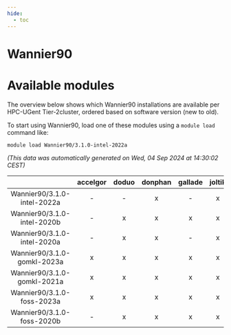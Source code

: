 ```yaml
---
hide:
  - toc
---
```


Wannier90
=========

# Available modules


The overview below shows which Wannier90 installations are available per HPC-UGent Tier-2cluster, ordered based on software version (new to old).

To start using Wannier90, load one of these modules using a `module load` command like:

```shell
module load Wannier90/3.1.0-intel-2022a
```

*(This data was automatically generated on Wed, 04 Sep 2024 at 14:30:02 CEST)*  

| |accelgor|doduo|donphan|gallade|joltik|shinx|skitty|
| :---: | :---: | :---: | :---: | :---: | :---: | :---: | :---: |
|Wannier90/3.1.0-intel-2022a|-|-|x|-|x|-|x|
|Wannier90/3.1.0-intel-2020b|-|x|x|x|x|-|x|
|Wannier90/3.1.0-intel-2020a|-|x|x|-|x|-|x|
|Wannier90/3.1.0-gomkl-2023a|x|x|x|x|x|x|x|
|Wannier90/3.1.0-gomkl-2021a|x|x|x|x|x|-|x|
|Wannier90/3.1.0-foss-2023a|x|x|x|x|x|x|x|
|Wannier90/3.1.0-foss-2020b|-|x|x|x|x|-|x|
